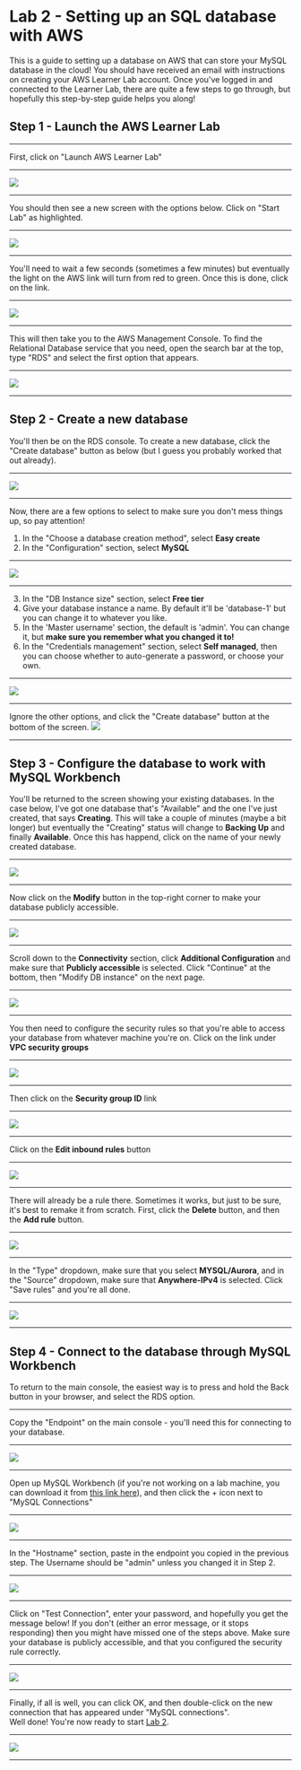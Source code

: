 # Lab 2 - Setting up an SQL database with AWS

This is a guide to setting up a database on AWS that can store your MySQL database in the cloud! You should have received an email with instructions on creating your AWS Learner Lab account. Once you've logged in and connected to the Learner Lab, there are quite a few steps to go through, but hopefully this step-by-step guide helps you along!

## Step 1 - Launch the AWS Learner Lab
<hr/>
First, click on "Launch AWS Learner Lab"
<hr/>

<img src = "aws/aws1.png" class="aws">
<hr/>

You should then see a new screen with the options below. Click on "Start Lab" as highlighted.
<hr/>

<img src = "aws/aws2.png" class="aws">
<hr/>

You'll need to wait a few seconds (sometimes a few minutes) but eventually the light on the AWS link will turn from red to green. Once this is done, click on the link.
<hr/>

<img src = "aws/aws3.png" class="aws">
<hr/>

This will then take you to the AWS Management Console. To find the Relational Database service that you need, open the search bar at the top, type "RDS" and select the first option that appears.
<hr/>

<img src = "aws/aws4.png" class="aws">

<hr/>

## Step 2 - Create a new database
You'll then be on the RDS console. To create a new database, click the "Create database" button as below (but I guess you probably worked that out already).
<hr/>

<img src = "aws/aws5.png" class="aws">
<hr/>

Now, there are a few options to select to make sure you don't mess things up, so pay attention!

1. In the "Choose a database creation method", select **Easy create**
2. In the "Configuration" section, select **MySQL**
<hr/>

<img src = "aws/aws6.png" class="aws">
<hr/>

3. In the "DB Instance size" section, select **Free tier**
4. Give your database instance a name. By default it'll be 'database-1' but you can change it to whatever you like.
5. In the 'Master username' section, the default is 'admin'. You can change it, but **make sure you remember what you changed it to!**
6. In the "Credentials management" section, select **Self managed**, then you can choose whether to auto-generate a password, or choose your own. 
<hr/>

<img src = "aws/aws7.png" class="aws">

<hr/>
Ignore the other options, and click the "Create database" button at the bottom of the screen.

<img src = "aws/aws8.png" class="aws">

<hr/>

## Step 3 - Configure the database to work with MySQL Workbench

You'll be returned to the screen showing your existing databases. In the case below, I've got one database that's "Available" and the one I've just created, that says **Creating**. This will take a couple of minutes (maybe a bit longer) but eventually the "Creating" status will change to **Backing Up** and finally **Available**. Once this has happend, click on the name of your newly created database.
<hr/>

<img src = "aws/aws9.png" class="aws">
<hr/>

Now click on the **Modify** button in the top-right corner to make your database publicly accessible.
<hr/>

<img src = "aws/aws10.png" class="aws">
<hr/>

Scroll down to the **Connectivity** section, click **Additional Configuration** and make sure that **Publicly accessible** is selected. Click "Continue" at the bottom, then "Modify DB instance" on the next page.
<hr/>

<img src = "aws/aws11.png" class="aws">
<hr/>

You then need to configure the security rules so that you're able to access your database from whatever machine you're on. Click on the link under **VPC security groups**

<hr/>

<img src = "aws/aws12.png" class="aws">
<hr/>

Then click on the **Security group ID** link
<hr/>

<img src = "aws/aws13.png" class="aws">
<hr/>

Click on the **Edit inbound rules** button

<hr/>

<img src = "aws/aws14.png" class="aws">
<hr/>

There will already be a rule there. Sometimes it works, but just to be sure, it's best to remake it from scratch. First, click the **Delete** button, and then the **Add rule** button.
<hr/>

<img src = "aws/aws15.png" class="aws">
<hr/>

In the "Type" dropdown, make sure that you select **MYSQL/Aurora**, and in the "Source" dropdown, make sure that **Anywhere-IPv4** is selected. Click "Save rules" and you're all done.
<hr/>

<img src = "aws/aws16.png" class="aws">
<hr/>


## Step 4 - Connect to the database through MySQL Workbench
To return to the main console, the easiest way is to press and hold the Back button in your browser, and select the RDS option.
<hr/>

Copy the "Endpoint" on the main console - you'll need this for connecting to your database.
<hr/>

<img src = "aws/aws18.png" class="aws">
<hr/>

Open up MySQL Workbench (if you're not working on a lab machine, you can download it from [this link here](https://www.mysql.com/products/workbench/)), and then click the + icon next to "MySQL Connections"
<hr/>

<img src = "aws/aws19.png" class="awssmaller">
<hr/>

In the "Hostname" section, paste in the endpoint you copied in the previous step. The Username should be "admin" unless you changed it in Step 2.
<hr/>

<img src = "aws/aws20.png" class="awssmaller">
<hr/>

Click on "Test Connection", enter your password, and hopefully you get the message below! If you don't (either an error message, or it stops responding) then you might have missed one of the steps above. Make sure your database is publicly accessible, and that you configured the security rule correctly.
<hr/>

<img src = "aws/aws21.png" class="awssmallest">
<hr/>

Finally, if all is well, you can click OK, and then double-click on the new connection that has appeared under "MySQL connections". <br>
Well done! You're now ready to start [Lab 2](/lab-3-sql.md).
<hr/>

<img src = "aws/aws22.png" class="awssmallest">
<hr/>